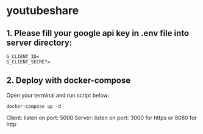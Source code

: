 # youtubeshare

## 1. Please fill your google api key in .env file into server directory:
```
G_CLIENT_ID=
G_CLIENT_SECRET=
```

## 2. Deploy with docker-compose
Open your terminal and run script below:

```
docker-compose up -d
```

Client: listen on port: 5000
Server: listen on port: 3000 for https or 8080 for http
